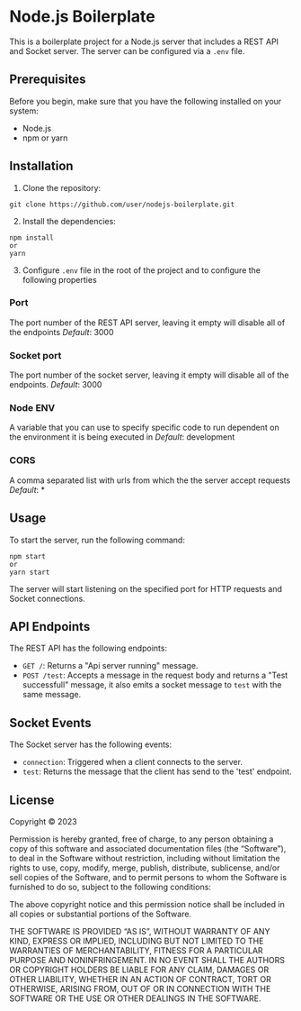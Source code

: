 # Node.js Boilerplate

This is a boilerplate project for a Node.js server that includes a REST API and Socket server. The server can be configured via a `.env` file.

## Prerequisites

Before you begin, make sure that you have the following installed on your system:

- Node.js
- npm or yarn

## Installation

1. Clone the repository:

```
git clone https://github.com/user/nodejs-boilerplate.git
```


2. Install the dependencies:

```
npm install
or
yarn
```


3. Configure `.env` file in the root of the project and to configure the following properties

### Port
The port number of the REST API server, leaving it empty will disable all of the endpoints
*Default*: 3000

### Socket port
The port number of the socket server, leaving it empty will disable all of the endpoints.
*Default*: 3000

### Node ENV
A variable that you can use to specify specific code to run dependent on the environment it is being executed in
*Default*: development

### CORS
A comma separated list with urls from which the the server accept requests
*Default*: *



## Usage

To start the server, run the following command:


```
npm start
or
yarn start
``` 


The server will start listening on the specified port for HTTP requests and Socket connections.

## API Endpoints

The REST API has the following endpoints:

- `GET /`: Returns a "Api server running" message.
- `POST /test`: Accepts a message in the request body and returns a "Test successfull" message, it also emits a socket message to `test` with the same message.

## Socket Events

The Socket server has the following events:

- `connection`: Triggered when a client connects to the server.
- `test`: Returns the message that the client has send to the 'test' endpoint.

## License

Copyright © 2023 <Jeffrey Arts>

Permission is hereby granted, free of charge, to any person obtaining a copy of this software and associated documentation files (the “Software”), to deal in the Software without restriction, including without limitation the rights to use, copy, modify, merge, publish, distribute, sublicense, and/or sell copies of the Software, and to permit persons to whom the Software is furnished to do so, subject to the following conditions:

The above copyright notice and this permission notice shall be included in all copies or substantial portions of the Software.

THE SOFTWARE IS PROVIDED “AS IS”, WITHOUT WARRANTY OF ANY KIND, EXPRESS OR IMPLIED, INCLUDING BUT NOT LIMITED TO THE WARRANTIES OF MERCHANTABILITY, FITNESS FOR A PARTICULAR PURPOSE AND NONINFRINGEMENT. IN NO EVENT SHALL THE AUTHORS OR COPYRIGHT HOLDERS BE LIABLE FOR ANY CLAIM, DAMAGES OR OTHER LIABILITY, WHETHER IN AN ACTION OF CONTRACT, TORT OR OTHERWISE, ARISING FROM, OUT OF OR IN CONNECTION WITH THE SOFTWARE OR THE USE OR OTHER DEALINGS IN THE SOFTWARE.
